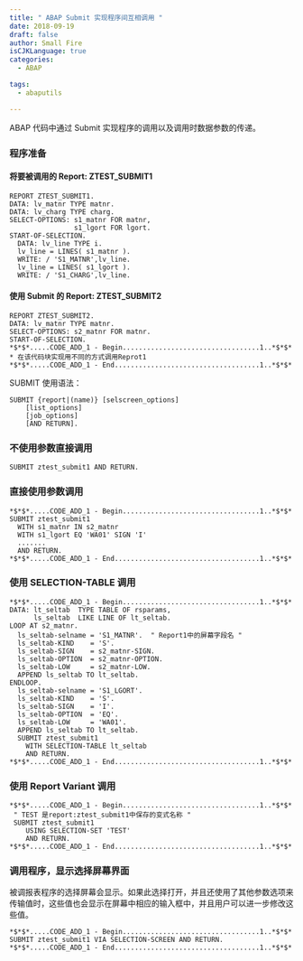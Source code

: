```yaml
---
title: " ABAP Submit 实现程序间互相调用 "
date: 2018-09-19
draft: false
author: Small Fire
isCJKLanguage: true
categories: 
  - ABAP

tags: 
  - abaputils

---
```


ABAP 代码中通过 Submit 实现程序的调用以及调用时数据参数的传递。

### 程序准备

#### 将要被调用的 Report: ZTEST_SUBMIT1

```ABAP
REPORT ZTEST_SUBMIT1.
DATA: lv_matnr TYPE matnr.
DATA: lv_charg TYPE charg.
SELECT-OPTIONS: s1_matnr FOR matnr,
                s1_lgort FOR lgort.
START-OF-SELECTION.
  DATA: lv_line TYPE i.
  lv_line = LINES( s1_matnr ).
  WRITE: / 'S1_MATNR',lv_line.
  lv_line = LINES( s1_lgort ).
  WRITE: / 'S1_CHARG',lv_line.
```

#### 使用 Submit 的 Report: ZTEST_SUBMIT2

```ABAP
REPORT ZTEST_SUBMIT2.
DATA: lv_matnr TYPE matnr.
SELECT-OPTIONS: s2_matnr FOR matnr.                
START-OF-SELECTION.
*$*$*.....CODE_ADD_1 - Begin..................................1..*$*$*
* 在该代码块实现用不同的方式调用Reprot1
*$*$*.....CODE_ADD_1 - End....................................1..*$*$*
```

SUBMIT 使用语法：

```ABAP
SUBMIT {report|(name)} [selscreen_options]
    [list_options]
	[job_options]
	[AND RETURN].
```

### 不使用参数直接调用

`SUBMIT ztest_submit1 AND RETURN.`

### 直接使用参数调用

```ABAP
*$*$*.....CODE_ADD_1 - Begin..................................1..*$*$*
SUBMIT ztest_submit1
  WITH s1_matnr IN s2_matnr
  WITH s1_lgort EQ 'WA01' SIGN 'I'
  .......
  AND RETURN.
*$*$*.....CODE_ADD_1 - End....................................1..*$*$*
```

### 使用 SELECTION-TABLE 调用

```ABAP
*$*$*.....CODE_ADD_1 - Begin..................................1..*$*$*
DATA: lt_seltab  TYPE TABLE OF rsparams,
      ls_seltab  LIKE LINE OF lt_seltab.
LOOP AT s2_matnr.
  ls_seltab-selname = 'S1_MATNR'.  " Report1中的屏幕字段名 "
  ls_seltab-KIND    = 'S'.
  ls_seltab-SIGN    = s2_matnr-SIGN.
  ls_seltab-OPTION  = s2_matnr-OPTION.
  ls_seltab-LOW     = s2_matnr-LOW.
  APPEND ls_seltab TO lt_seltab.
ENDLOOP.
  ls_seltab-selname = 'S1_LGORT'.
  ls_seltab-KIND    = 'S'.
  ls_seltab-SIGN    = 'I'.
  ls_seltab-OPTION  = 'EQ'.
  ls_seltab-LOW     = 'WA01'.
  APPEND ls_seltab TO lt_seltab.
  SUBMIT ztest_submit1
    WITH SELECTION-TABLE lt_seltab
    AND RETURN.
*$*$*.....CODE_ADD_1 - End....................................1..*$*$*
```

### 使用 Report Variant 调用

```ABAP
*$*$*.....CODE_ADD_1 - Begin..................................1..*$*$*
 " TEST 是report:ztest_submit1中保存的变式名称 "
 SUBMIT ztest_submit1
    USING SELECTION-SET 'TEST'
    AND RETURN.
*$*$*.....CODE_ADD_1 - End....................................1..*$*$*
```

### 调用程序，显示选择屏幕界面

被调报表程序的选择屏幕会显示。如果此选择打开，并且还使用了其他参数选项来传输值时，这些值也会显示在屏幕中相应的输入框中，并且用户可以进一步修改这些值。

```ABAP
*$*$*.....CODE_ADD_1 - Begin..................................1..*$*$*
SUBMIT ztest_submit1 VIA SELECTION-SCREEN AND RETURN.
*$*$*.....CODE_ADD_1 - End....................................1..*$*$*
```



